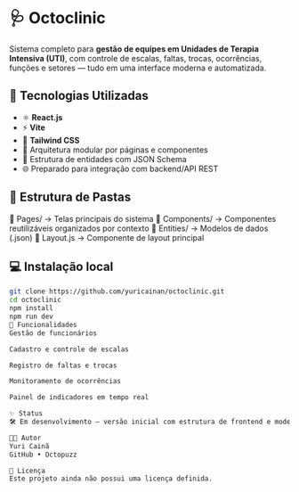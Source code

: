 # 🩺 Octoclinic

Sistema completo para **gestão de equipes em Unidades de Terapia Intensiva (UTI)**, com controle de escalas, faltas, trocas, ocorrências, funções e setores — tudo em uma interface moderna e automatizada.

## 🚀 Tecnologias Utilizadas

- ⚛️ **React.js**
- ⚡ **Vite**
- 🎨 **Tailwind CSS**
- 📁 Arquitetura modular por páginas e componentes
- 💾 Estrutura de entidades com JSON Schema
- 🌐 Preparado para integração com backend/API REST

## 📂 Estrutura de Pastas

📁 Pages/ → Telas principais do sistema
📁 Components/ → Componentes reutilizáveis organizados por contexto
📁 Entities/ → Modelos de dados (.json)
📄 Layout.js → Componente de layout principal


## 💻 Instalação local

```bash
git clone https://github.com/yuricainan/octoclinic.git
cd octoclinic
npm install
npm run dev
🧠 Funcionalidades
Gestão de funcionários

Cadastro e controle de escalas

Registro de faltas e trocas

Monitoramento de ocorrências

Painel de indicadores em tempo real

✨ Status
🛠 Em desenvolvimento — versão inicial com estrutura de frontend e modelos de dados definidos.

👨‍💻 Autor
Yuri Cainã
GitHub • Octopuzz

📄 Licença
Este projeto ainda não possui uma licença definida.